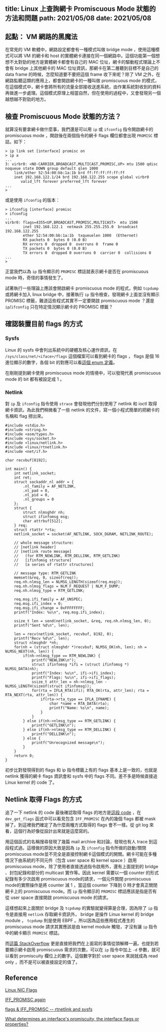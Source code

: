 title: Linux 上查詢網卡 Promiscuous Mode 狀態的方法和問題
path: 2021/05/08
date: 2021/05/08
---
## 起點： VM 網路的黑魔法

在常見的 VM 軟體中，網路設定都會有一種模式叫做 bridge mode ，使用這種模式可以將 VM 的網卡和 host 的實體網卡連接在同一個網路中。這個功能第一個想想不太對勁的地方是實體網卡都會有自己的 MAC 位址，網卡的驅動程式理論上不會有 bridge 上其他網卡的 MAC 位址資訊，那網卡在第二層聽到目標不是自己的 data frame 的時候，怎麼知道要不要把這個 frame 收下來呢？除了 VM 之外，在網路監聽這類的應用上，都會開啟網卡的一種叫做 promiscuous mode 的模式，在這個模式中，網卡會將所有的流量全部接收送進系統，由作業系統對收到的資料再做進一步處理。這個模式原理上相當自然，但在使用的過程中，又會發現另一個越想越不對勁的地方。

## 檢查 Promiscuous Mode 狀態的方法？

就算沒有要拿網卡做什麼事，我們還是可以用 `ip` 或 `ifconfig` 指令開啟網卡的 promiscuous mode ，開啟後在兩個指令的網卡 flags 欄位都會出現 `PROMISC` 標誌。如下：

```
> ip link set [interface] promisc on
> ip a
...
3: virbr0: <NO-CARRIER,BROADCAST,MULTICAST,PROMISC,UP> mtu 1500 qdisc noqueue state DOWN group default qlen 1000
    link/ether 52:54:00:bb:1a:1b brd ff:ff:ff:ff:ff:ff
    inet 192.168.122.1/24 brd 192.168.122.255 scope global virbr0
       valid_lft forever preferred_lft forever
...
>
```

或是使用 `ifconfig` 的版本：

```
> ifconfig [interface] promisc
> ifconfig
...
virbr0: flags=4355<UP,BROADCAST,PROMISC,MULTICAST>  mtu 1500
        inet 192.168.122.1  netmask 255.255.255.0  broadcast 192.168.122.255
        ether 52:54:00:bb:1a:1b  txqueuelen 1000  (Ethernet)
        RX packets 0  bytes 0 (0.0 B)
        RX errors 0  dropped 0  overruns 0  frame 0
        TX packets 0  bytes 0 (0.0 B)
        TX errors 0  dropped 0 overruns 0  carrier 0  collisions 0
...
>
```

正當我們以為 `ip` 指令顯示的 `PROMISC` 標誌就表示網卡是否在 promiscuous mode 時，奇怪的事情發生了。

試著執行一些理論上應該會開啟網卡 promiscuous mode 的程式，例如 `tcpdump` 或將網卡加入 linux bridge 中，接著執行 `ip` 指令檢查，發現網卡上面並沒有顯示 PROMISC 標籤，難道這些程式其實不一定要開啟 promiscuous mode ？還是 `ip`/`ifconfig` 只在特定情況顯示網卡的 PROMISC 標籤？

## 確認裝置目前 flags 的方式

### Sysfs

Linux 的 sysfs 中會列出系統中的硬體及核心運作資訊，在 `/sys/class/net/<iface>/flags` 這個檔案可以看到網卡的 flags ， flags 是個 16 進位顯示的數字，各個 bit 的對應可以看[這個 enum 定義](https://elixir.bootlin.com/linux/v5.11.15/source/include/uapi/linux/if.h#L82)。

在剛剛提到網卡使用 promiscuous mode 的情境中，可以發現代表 promiscuous mode 的 bit 都有被設定成 1 。

### Netlink

對 `ip` 及 `ifconfig` 指令使用 `strace` 會發現他們分別使用了 netlink 和 ioctl 取得網卡資訊，為此我們稍微看了一些 netlink 的文件，寫一個小程式簡單的把網卡的名稱和 flag 撈出來。

```
#include <stdio.h>
#include <string.h>
#include <asm/types.h>
#include <sys/socket.h>
#include <linux/netlink.h>
#include <linux/rtnetlink.h>
#include <net/if.h>

char recvbuf[8192];

int main() {
	int netlink_socket;
	int ret;
	struct sockaddr_nl addr = {
		.nl_family = AF_NETLINK,
		.nl_pad = 0,
		.nl_pid = 0,
		.nl_groups = 0
	};
	struct {
		struct nlmsghdr nh;
		struct ifinfomsg msg;
		char attrbuf[512];
	} req;
	struct rtattr *rta;
	netlink_socket = socket(AF_NETLINK, SOCK_DGRAM, NETLINK_ROUTE);

	// whole message structure:
	// [netlink header]
	// [netlink route message]
	//   (for RTM_NEWLINK, RTM_DELLINK, RTM_GETLINK)
	//   [ifinfomsg structure]
	//   [a series of rtattr structures]

	// message type: RTM_GETLINK
	memset(&req, 0, sizeof(req));
	req.nh.nlmsg_len = NLMSG_LENGTH(sizeof(req.msg));
	req.nh.nlmsg_flags = NLM_F_REQUEST | NLM_F_DUMP;
	req.nh.nlmsg_type = RTM_GETLINK;

	req.msg.ifi_family = AF_UNSPEC;
	req.msg.ifi_index = 0;
	req.msg.ifi_change = 0xFFFFFFFF;
	printf("Index: %u\n", req.msg.ifi_index);

	ssize_t len = send(netlink_socket, &req, req.nh.nlmsg_len, 0);
	printf("Sent %d\n", len);

	len = recv(netlink_socket, recvbuf, 8192, 0);
	printf("Recv %d\n", len);
	struct nlmsghdr *nh;
	for(nh = (struct nlmsghdr *)recvbuf; NLMSG_OK(nh, len); nh = NLMSG_NEXT(nh, len)) {
		if(nh->nlmsg_type == RTM_NEWLINK) {
			printf("NEWLINK\n");
			struct ifinfomsg *ifi = (struct ifinfomsg *) NLMSG_DATA(nh);
			printf("Index: %u\n", ifi->ifi_index);
			printf("Flags: %u\n", ifi->ifi_flags);
			ssize_t attr_len = nh->nlmsg_len - NLMSG_LENGTH(sizeof(struct ifinfomsg));
			for(rta = IFLA_RTA(ifi); RTA_OK(rta, attr_len); rta = RTA_NEXT(rta, attr_len)) {
				if(rta->rta_type == IFLA_IFNAME) {
					char *name = RTA_DATA(rta);
					printf("Name: %s\n", name);
				}
			}
		} else if(nh->nlmsg_type == RTM_GETLINK) {
			printf("GETLINK\n");
		} else if(nh->nlmsg_type == RTM_DELLINK) {
			printf("DELLINK\n");
		} else {
			printf("Unrecognized message\n");
		}
	}
	return 0;
}
```

初步比對發現得到的 flags 和 ip 指令標籤上有的 flags 基本上是一致的，也就是 netlink 獲得的網卡 flags 資訊會和 sysfs 中的 flags 不同。差不多是時候直接追 Linux kernel 的 code 了。

## Netlink 取得 Flags 的方式

追了一下 netlink 的 code 最後確認取得 flags 的地方是[這段 code](https://elixir.bootlin.com/linux/v5.11.15/source/net/core/dev.c#L8428) ，在 `dev_get_flags` 函式中可以看見包含 `IFF_PROMISC` 在內的幾個 flags 都被 mask 掉了。到這裡我們確定了為什麼兩種方式取得的 flags 會不一樣。從 git log 來看，這個行為好像從設計出來就是這麼寫的。

用這個函式的名稱搜尋發現了幾篇 mail archive 和討論，發現也有人 trace 到這段程式過。這樣做的原因大致是因為 `ip` 及 `ifconfig` 指令所做的啟動/關閉 promiscuous mode並不完全是直接控制網卡這個模式的開關。網卡可能在多種情況下由系統的不同元件（包含 user space 和 kernel space ）啟用 promiscuous mode，除了使用者直接透過指令啟用外，還有上面提到的 bridge 、封包紀錄和部分的 multicast 實作等。因此 kernel 需要以一個 counter 的形式紀錄有多少次啟用 promiscuous mode的請求，一個元件關閉 promiscuous mode的實際操作是將 counter 減 1 ，當這個 counter 下降到 0 時才會真正關閉網卡上的 promiscuous mode。而 `ip` 指令顯示的 `PROMISC` 標誌應該是指是否有從 user space 直接開啟 promiscuous mode 的請求。

這樣想起來上面關於 bridge 及 `tcpdump` 的實驗就變得算是合理，因為除了 `ip` 指令是直接用 `netlink` 存取網卡資訊外， bridge 是操作 Linux kernel 的 bridge module ， `tcpdump` 則是使用 EBPF 。所以因為這些應用程式產生的 promiscuous mode 請求其實應該是由 kernel module 觸發，才沒有讓 `ip` 指令中的網卡顯示 `PROMISC` 標誌。

而[這篇 StackOverflow](https://unix.stackexchange.com/questions/561102/what-determines-an-interfaces-promiscuity-the-interface-flags-or-properties) 更是直接把我們在上面寫的事情從頭解釋一遍。也提到若要顯示網卡啟用 promiscuous 需求的次數，可以在 `ip` 指令中加上 `-d` 參數，就可以看到 promiscuity 欄位上的數字。這個數字對於 user space 來說就成為 read only ，而不是可以被直接設定的值了。

## Reference
[Linux NIC Flags](https://elixir.bootlin.com/linux/v5.11.15/source/include/uapi/linux/if.h#L82)

[IFF_PROMISC again](http://lkml.iu.edu/hypermail/linux/net/0705.0/0001.html)

[flags & IFF_PROMISC -- rtnetlink and sysfs](https://marc.info/?l=linux-net&m=119557466131972&w=2)

[What determines an interface's promiscuity, the interface flags or properties?](https://unix.stackexchange.com/questions/561102/what-determines-an-interfaces-promiscuity-the-interface-flags-or-properties)